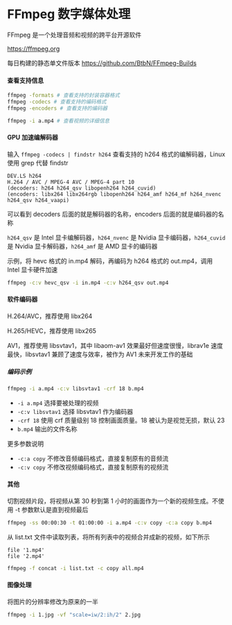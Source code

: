 # FFmpeg 数字媒体处理

FFmpeg 是一个处理音频和视频的跨平台开源软件

https://ffmpeg.org

每日构建的静态单文件版本 https://github.com/BtbN/FFmpeg-Builds

#### 查看支持信息

```sh
ffmpeg -formats # 查看支持的封装容器格式
ffmpeg -codecs # 查看支持的编码格式
ffmpeg -encoders # 查看支持的编码器

ffmpeg -i a.mp4 # 查看视频的详细信息
```

#### GPU 加速编解码器

输入 `ffmpeg -codecs | findstr h264` 查看支持的 h264 格式的编解码器，Linux 使用 grep 代替 findstr

```
DEV.LS h264
H.264 / AVC / MPEG-4 AVC / MPEG-4 part 10
(decoders: h264 h264_qsv libopenh264 h264_cuvid)
(encoders: libx264 libx264rgb libopenh264 h264_amf h264_mf h264_nvenc h264_qsv h264_vaapi)
```

可以看到 decoders 后面的就是解码器的名称，encoders 后面的就是编码器的名称

`h264_qsv` 是 Intel 显卡编解码器，`h264_nvenc` 是 Nvidia 显卡编码器，`h264_cuvid` 是 Nvidia 显卡解码器，`h264_amf` 是 AMD 显卡的编码器

示例，将 hevc 格式的 in.mp4 解码，再编码为 h264 格式的 out.mp4，调用 Intel 显卡硬件加速

```sh
ffmpeg -c:v hevc_qsv -i in.mp4 -c:v h264_qsv out.mp4
```

#### 软件编码器

H.264/AVC，推荐使用 libx264

H.265/HEVC，推荐使用 libx265

AV1，推荐使用 libsvtav1，其中 libaom-av1 效果最好但速度很慢，librav1e 速度最快，libsvtav1 兼顾了速度与效率，被作为 AV1 未来开发工作的基础

##### 编码示例

```sh
ffmpeg -i a.mp4 -c:v libsvtav1 -crf 18 b.mp4
```

- `-i a.mp4` 选择要被处理的视频
- `-c:v libsvtav1` 选择 libsvtav1 作为编码器
- `-crf 18` 使用 crf 质量级别 18 控制画面质量。18 被认为是视觉无损，默认 23
- `b.mp4` 输出的文件名称

更多参数说明

- `-c:a copy` 不修改音频编码格式，直接复制原有的音频流
- `-c:v copy` 不修改视频编码格式，直接复制原有的视频流

#### 其他

切割视频片段，将视频从第 30 秒到第 1 小时的画面作为一个新的视频生成。不使用 -t 参数默认是直到视频最后

```sh
ffmpeg -ss 00:00:30 -t 01:00:00 -i a.mp4 -c:v copy -c:a copy b.mp4
```

从 list.txt 文件中读取列表，将所有列表中的视频合并成新的视频，如下所示

```
file '1.mp4'
file '2.mp4'
```

```sh
ffmpeg -f concat -i list.txt -c copy all.mp4
```

#### 图像处理

将图片的分辨率修改为原来的一半

```sh
ffmpeg -i 1.jpg -vf "scale=iw/2:ih/2" 2.jpg
```
